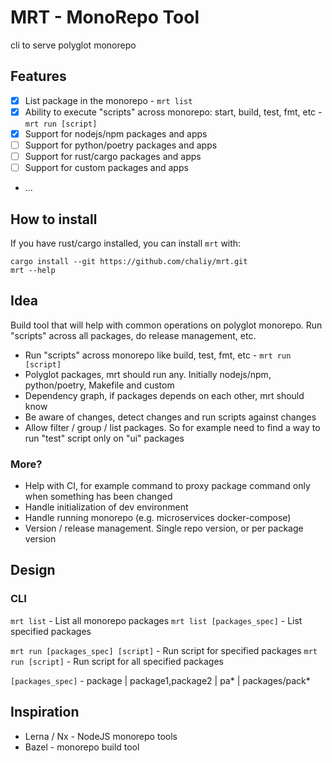 # MRT - MonoRepo Tool

cli to serve polyglot monorepo

## Features

- [x] List package in the monorepo - `mrt list`
- [x] Ability to execute "scripts" across monorepo: start, build, test, fmt, etc - `mrt run [script]`
- [x] Support for nodejs/npm packages and apps
- [ ] Support for python/poetry packages and apps
- [ ] Support for rust/cargo packages and apps
- [ ] Support for custom packages and apps
- ...

## How to install

If you have rust/cargo installed, you can install `mrt` with:

```
cargo install --git https://github.com/chaliy/mrt.git
mrt --help
```

## Idea

Build tool that will help with common operations on polyglot monorepo. Run "scripts" across all packages, do release management, etc. 

- Run "scripts" across monorepo like build, test, fmt, etc - `mrt run [script]`
- Polyglot packages, mrt should run any. Initially nodejs/npm, python/poetry, Makefile and custom
- Dependency graph, if packages depends on each other, mrt should know
- Be aware of changes, detect changes and run scripts against changes
- Allow filter / group / list packages. So for example need to find a way to run "test" script only on "ui" packages

### More?

- Help with CI, for example command to proxy package command only when something has been changed
- Handle initialization of dev environment
- Handle running monorepo (e.g. microservices docker-compose)
- Version / release management. Single repo version, or per package version

## Design

### CLI

`mrt list` - List all monorepo packages
`mrt list [packages_spec]` - List specified packages

`mrt run [packages_spec] [script]` - Run script for specified packages
`mrt run [script]` - Run script for all specified packages


`[packages_spec]` - package | package1,package2 | pa* | packages/pack* 

## Inspiration

- Lerna / Nx - NodeJS monorepo tools
- Bazel - monorepo build tool